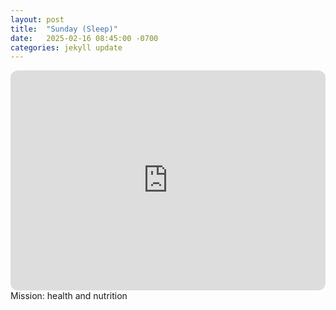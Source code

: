```yaml
---
layout: post
title:  "Sunday (Sleep)"
date:   2025-02-16 08:45:00 -0700
categories: jekyll update
---
```

<iframe style="border-radius:12px" src="https://open.spotify.com/embed/playlist/6AosgHkBa5rLTJapIl9FXq?utm_source=generator" width="100%" height="352" frameBorder="0" allowfullscreen="" allow="autoplay; clipboard-write; encrypted-media; fullscreen; picture-in-picture" loading="lazy"></iframe>
Mission: health and nutrition
